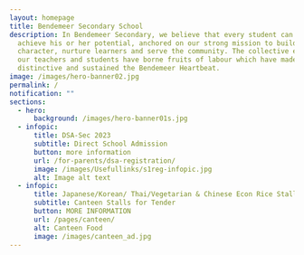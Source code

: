 ```yaml
---
layout: homepage
title: Bendemeer Secondary School
description: In Bendemeer Secondary, we believe that every student can shine and
  achieve his or her potential, anchored on our strong mission to build
  character, nurture learners and serve the community. The collective efforts of
  our teachers and students have borne fruits of labour which have made us
  distinctive and sustained the Bendemeer Heartbeat.
image: /images/hero-banner02.jpg
permalink: /
notification: ""
sections:
  - hero:
      background: /images/hero-banner01s.jpg
  - infopic:
      title: DSA-Sec 2023
      subtitle: Direct School Admission
      button: more information
      url: /for-parents/dsa-registration/
      image: /images/Usefullinks/s1reg-infopic.jpg
      alt: Image alt text
  - infopic:
      title: Japanese/Korean/ Thai/Vegetarian & Chinese Econ Rice Stall
      subtitle: Canteen Stalls for Tender
      button: MORE INFORMATION
      url: /pages/canteen/
      alt: Canteen Food
      image: /images/canteen_ad.jpg
---
```

